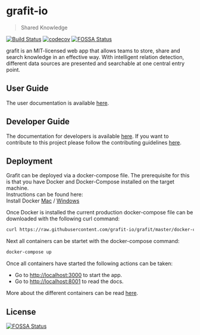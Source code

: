 # grafit-io

> Shared Knowledge

[![Build Status](https://travis-ci.com/grafit-io/grafit.svg?branch=master)](https://travis-ci.com/grafit-io/grafit)
[![codecov](https://codecov.io/gh/grafit-io/grafit/branch/master/graph/badge.svg)](https://codecov.io/gh/grafit-io/grafit)
[![FOSSA Status](https://app.fossa.io/api/projects/git%2Bgithub.com%2Fgrafit-io%2Fgrafit.svg?type=shield)](https://app.fossa.io/projects/git%2Bgithub.com%2Fgrafit-io%2Fgrafit?ref=badge_shield)

grafit is an MIT-licensed web app that allows teams to store, share and search knowledge in an effective way. With intelligent relation detection, different data sources are presented and searchable at one central entry point.

## User Guide

The user documentation is available [here](userdoc/index.md).

## Developer Guide

The documentation for developers is available [here](developerdoc/quickstart.md).
If you want to contribute to this project please follow the contributing guidelines [here](https://github.com/grafit-io/grafit/blob/master/CONTRIBUTING.md).

## Deployment

Grafit can be deployed via a docker-compose file. The prerequisite for this is that you have Docker and Docker-Compose installed on the target machine.  
Instructions can be found here:  
Install Docker [Mac](https://docs.docker.com/docker-for-mac/install/) / [Windows](https://docs.docker.com/docker-for-windows/install/)

Once Docker is installed the current production docker-compose file can be downloaded with the following curl command:

```bash
curl https://raw.githubusercontent.com/grafit-io/grafit/master/docker-compose.yml -o docker-compose.yml
```

Next all containers can be startet with the docker-compose command:

```bash
docker-compose up
```

Once all containers have started the following actions can be taken:

- Go to [http://localhost:3000](http://localhost:3000) to start the app.
- Go to [http://localhost:8001](http://localhost:8001) to read the docs.

More about the different containers can be read [here](developerdoc/containers.md).

## License

[![FOSSA Status](https://app.fossa.io/api/projects/git%2Bgithub.com%2Fgrafit-io%2Fgrafit.svg?type=large)](https://app.fossa.io/projects/git%2Bgithub.com%2Fgrafit-io%2Fgrafit?ref=badge_large)
